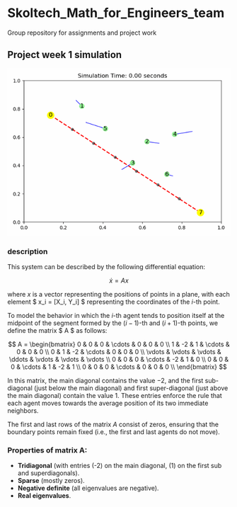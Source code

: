 # Skoltech_Math_for_Engineers_team
Group repository for assignments and project work


## Project week 1 simulation
![simulation](<Project week 1/simulation0.gif>)

### description

This system can be described by the following differential equation:

$$
\dot{x} = A x
$$

where $x$ is a vector representing the positions of points in a plane, with each element $ x_i = [X_i, Y_i] $ representing the coordinates of the $i$-th point.

To model the behavior in which the $i$-th agent tends to position itself at the midpoint of the segment formed by the $(i-1)$-th and $(i+1)$-th points, we define the matrix $ A $ as follows:

$$
A = 
\begin{bmatrix}
0 &  0 &  0 & \cdots & 0 & 0 & 0 \\
1 & -2 &  1 & \cdots & 0 & 0 & 0 \\
0 &  1 & -2 & \cdots & 0 & 0 & 0 \\
\vdots & \vdots & \vdots & \ddots & \vdots & \vdots & \vdots \\
0 &  0 &  0 & \cdots & -2 & 1 & 0 \\
0 &  0 &  0 & \cdots & 1 & -2 & 1 \\
0 &  0 &  0 & \cdots & 0 & 0 & 0 \\
\end{bmatrix}
$$

In this matrix, the main diagonal contains the value $-2$, and the first sub-diagonal (just below the main diagonal) and first super-diagonal (just above the main diagonal) contain the value $1$. These entries enforce the rule that each agent moves towards the average position of its two immediate neighbors.

The first and last rows of the matrix $A$ consist of zeros, ensuring that the boundary points remain fixed (i.e., the first and last agents do not move).

### Properties of matrix A:
   - **Tridiagonal** (with entries \(-2\) on the main diagonal, \(1\) on the first sub and superdiagonals).
   - **Sparse** (mostly zeros).
   - **Negative definite** (all eigenvalues are negative).
   - **Real eigenvalues**.